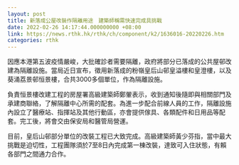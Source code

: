 ```yaml
---
layout: post
title: 新落成公屋改裝作隔離用途　建築師稱需快速完成具挑戰
date: 2022-02-26 14:17:44.000000000 +08:00
link: https://news.rthk.hk/rthk/ch/component/k2/1636016-20220226.htm
categories: rthk
---
```


因應本港第五波疫情嚴峻，大批確診者需要隔離，政府將部分已落成的公共屋邨改建為隔離設施。當局近日宣布，徵用新落成的粉嶺皇后山邨皇溢樓和皇澄樓，以及葵涌荔景邨恒景樓，合共3000多個單位，作為隔離設施。

負責恒景樓改建工程的房屋署高級建築師鄭翬表示，收到通知後隨即與相關部門及承建商聯絡，了解隔離中心所需的配套。為進一步配合前線人員的工作，隔離設施內設立了醫療站、指揮站及其他行動區，亦會提供傢具、各類配件和日用品等配套。完工後，將會交由保安局和醫管局營運。

目前，皇后山邨部分單位的改裝工程已大致完成。高級建築師黃少芬指，當中最大挑戰是迫切性，工程團隊須於7至8日內完成第一棟改裝，達致可入住狀態，有賴各部門之間通力合作。
